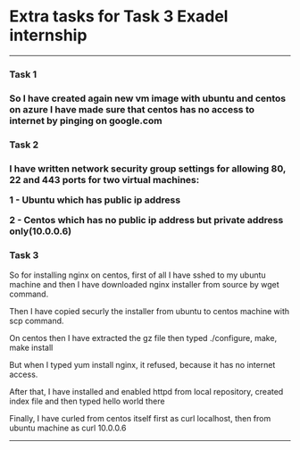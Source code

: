 <h1><b>Extra tasks for Task 3 Exadel internship</b></h1>

<hr>

<h3><b>Task 1</b><h3>

So I have created again new vm image with ubuntu and centos on azure
I have made sure that centos has no access to internet by pinging on google.com
<h3><b>Task 2</b><h3>

I have written network security group settings for allowing 80, 22 and 443 ports for two virtual machines:

1 - Ubuntu which has public ip address

2 - Centos which has no public ip address but private address only(10.0.0.6)

<h3><b>Task 3</b></h3>

So for installing nginx on centos, first of all I have sshed to my ubuntu machine and then I have downloaded nginx installer from source by wget command.

Then I have copied securly the installer from ubuntu to centos machine with scp command.

On centos then I have extracted the gz file then typed ./configure, make, make install

But when I typed yum install nginx, it refused, because it has no internet access.

After that, I have installed and enabled httpd from local repository, created index file and then typed hello world there

Finally, I have curled from centos itself first as curl localhost, then from ubuntu machine as curl 10.0.0.6

<hr>

